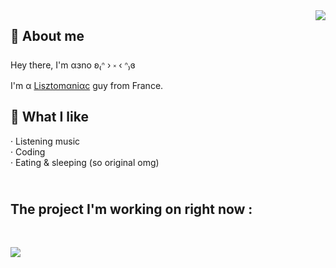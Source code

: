 <img align="right" src="https://lanyard-profile-readme.vercel.app/api/916799876677926982?bg=18191c"/>

<h2 align="left">
    🧠 About me
</h2>

<p align="left">
    Hey there, I'm αɜno ʚ₍ᐢ › ༝ ‹ ᐢ₎ɞ<br>
    I'm α <a href="https://github.com/aenoo/aenoo/blob/main/def.md">Lisztomαniαc</a> guy from France.<br>
</p>

<h2 align="left">
    🧸 What I like
</h2>

<p align="left">
    · Listening music<br>
    · Coding<br>
    · Eating & sleeping (so original omg)
</p>

<h2>
    <br>The project I'm working on right now :
</h2><br>

<a href="https://github.com/aenoo/Detcord"><img align="left" src="https://github-readme-stats.vercel.app/api/pin/?username=aenoo&repo=Detcord&title_color=fff&text_color=b9bbbe&icon_color=b9bbbe&border_color=18191c&bg_color=18191c&border_radius=10px"/></a>
